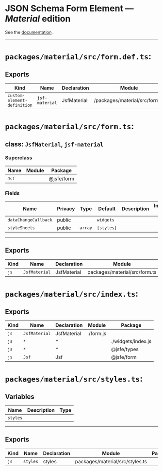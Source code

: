 # JSON Schema Form Element — ***Material*** edition

See the [documentation](../../README.md). 

---

# `packages/material/src/form.def.ts`:

## Exports

| Kind                        | Name           | Declaration | Module                         | Package |
| --------------------------- | -------------- | ----------- | ------------------------------ | ------- |
| `custom-element-definition` | `jsf-material` | JsfMaterial | /packages/material/src/form.js |         |

# `packages/material/src/form.ts`:

## class: `JsfMaterial`, `jsf-material`

### Superclass

| Name  | Module | Package    |
| ----- | ------ | ---------- |
| `Jsf` |        | @jsfe/form |

### Fields

| Name                 | Privacy | Type    | Default    | Description | Inherited From |
| -------------------- | ------- | ------- | ---------- | ----------- | -------------- |
| `dataChangeCallback` | public  |         | `widgets`  |             |                |
| `styleSheets`        | public  | `array` | `[styles]` |             |                |

<hr/>

## Exports

| Kind | Name          | Declaration | Module                        | Package |
| ---- | ------------- | ----------- | ----------------------------- | ------- |
| `js` | `JsfMaterial` | JsfMaterial | packages/material/src/form.ts |         |

# `packages/material/src/index.ts`:

## Exports

| Kind | Name          | Declaration | Module    | Package            |
| ---- | ------------- | ----------- | --------- | ------------------ |
| `js` | `JsfMaterial` | JsfMaterial | ./form.js |                    |
| `js` | `*`           | \*          |           | ./widgets/index.js |
| `js` | `*`           | \*          |           | @jsfe/types        |
| `js` | `Jsf`         | Jsf         |           | @jsfe/form         |

# `packages/material/src/styles.ts`:

## Variables

| Name     | Description | Type |
| -------- | ----------- | ---- |
| `styles` |             |      |

<hr/>

## Exports

| Kind | Name     | Declaration | Module                          | Package |
| ---- | -------- | ----------- | ------------------------------- | ------- |
| `js` | `styles` | styles      | packages/material/src/styles.ts |         |

